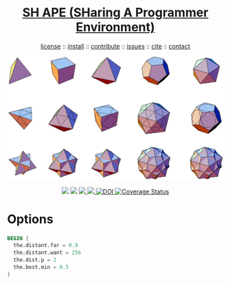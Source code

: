 <a name=top>
<h1 align=center><a href="https://github.com/timm/blob/master/shape/README.md#top">SH APE (SHaring A Programmer Environment)</a></h1>
<p align=center> <a
href="https://github.com/timm/shape/blob/master/LICENSE">license</a> :: <a
href="https://github.com/timm/shape/blob/master/INSTALL.md#top">install</a> :: <a
href="https://github.com/timm/shape/blob/master/CODE_OF_CONDUCT.md#top">contribute</a> :: <a
href="https://github.com/timm/shape/issues">issues</a> :: <a
href="https://github.com/timm/shape/blob/master/CITATION.md#top">cite</a> :: <a
href="https://github.com/timm/shape/blob/master/CONTACT.md#top">contact</a> </p><p align=center>
<img width=600 src="https://github.com/timm/misc/blob/master/odd/etc/img/solidgallery.gif"></p><p 
align=center><img
src="https://img.shields.io/badge/language-lua-orange"> <img
src="https://img.shields.io/badge/purpose-ai,se-blueviolet"> <img
src="https://img.shields.io/badge/platform-mac,*nux-informational"><a
     href="https://travis-ci.org/github/sehero/lua"> <img
src="https://travis-ci.org/timm/shape.svg?branch=master"></a><a
     href="https://zenodo.org/badge/latestdoi/263210595"> <img
src="https://zenodo.org/badge/263210595.svg" alt="DOI"></a><a
     href='https://coveralls.io/github/aiez/lua?branch=master'> <img i
src='https://coveralls.io/repos/github/timm/shape/badge.svg?branch=master' 
alt='Coverage Status' /></a></p>

# Options

```awk
BEGIN {
  the.distant.far = 0.9
  the.distant.want = 256
  the.dist.p = 2 
  the.best.min = 0.5
}
```
